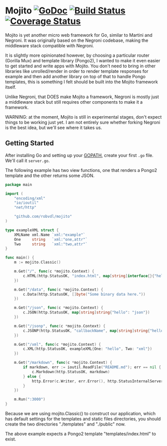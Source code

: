 # Mojito [![GoDoc](https://godoc.org/github.com/robvdl/mojito?status.svg)](http://godoc.org/github.com/robvdl/mojito) [![Build Status](https://travis-ci.org/robvdl/mojito.svg?branch=master)](https://travis-ci.org/robvdl/mojito) [![Coverage Status](https://coveralls.io/repos/robvdl/mojito/badge.png)](https://coveralls.io/r/robvdl/mojito)

Mojito is yet another micro web framework for Go, similar to Martini and
Negroni. It was originally based on the Negroni codebase, making the
middleware stack compatible with Negroni.

It is slightly more opinionated however, by choosing a particular router
(Gorilla Mux) and template library (Pongo2), I wanted to make it even easier
to get started and write apps with Mojito.  You don't need to bring in other
libraries like unrolled/render in order to render template responses for example
and then add another library on top of that to handle Pongo templates, this is
something I felt should be built into the Mojito framework itself.

Unlike Negroni, that DOES make Mojito a framework, Negroni is mostly just
a middleware stack but still requires other components to make it a framework.

WARNING: at the moment, Mojito is still in experimental stages, don't expect
things to be working just yet.  I am not entirely sure whether forking
Negroni is the best idea, but we'll see where it takes us.

## Getting Started

After installing Go and setting up your [GOPATH](http://golang.org/doc/code.html#GOPATH),
create your first `.go` file. We'll call it `server.go`.

The following example has two view functions, one that renders a Pongo2
template and the other returns some JSON.

```go
package main

import (
    "encoding/xml"
    "io/ioutil"
    "net/http"

    "github.com/robvdl/mojito"
)

type exampleXML struct {
    XMLName xml.Name `xml:"example"`
    One     string   `xml:"one,attr"`
    Two     string   `xml:"two,attr"`
}

func main() {
    m := mojito.Classic()

    m.Get("/", func(c *mojito.Context) {
        c.HTML(http.StatusOK, "index.html", map[string]interface{}{"hello": "html"})
    })

    m.Get("/data", func(c *mojito.Context) {
        c.Data(http.StatusOK, []byte("Some binary data here."))
    })

    m.Get("/json", func(c *mojito.Context) {
        c.JSON(http.StatusOK, map[string]string{"hello": "json"})
    })

    m.Get("/jsonp", func(c *mojito.Context) {
        c.JSONP(http.StatusOK, "callbackName", map[string]string{"hello": "jsonp"})
    })

    m.Get("/xml", func(c *mojito.Context) {
        c.XML(http.StatusOK, exampleXML{One: "hello", Two: "xml"})
    })

    m.Get("/markdown", func(c *mojito.Context) {
        if markdown, err := ioutil.ReadFile("README.md"); err == nil {
            c.Markdown(http.StatusOK, markdown)
        } else {
            http.Error(c.Writer, err.Error(), http.StatusInternalServerError)
        }
    })

    m.Run(":3000")
}
```

Because we are using mojito.Classic() to construct our application, which has
default settings for the templates and static files directories, you should
create the two directories "./templates" and "./public" now.

The above example expects a Pongo2 template "templates/index.html" to exist.
